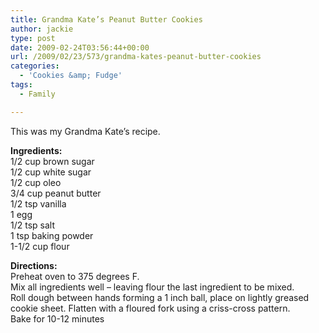 ```yaml
---
title: Grandma Kate’s Peanut Butter Cookies
author: jackie
type: post
date: 2009-02-24T03:56:44+00:00
url: /2009/02/23/573/grandma-kates-peanut-butter-cookies
categories:
  - 'Cookies &amp; Fudge'
tags:
  - Family

---
```

This was my Grandma Kate&#8217;s recipe. 

**Ingredients:**  
1/2 cup brown sugar  
1/2 cup white sugar  
1/2 cup oleo  
3/4 cup peanut butter  
1/2 tsp vanilla  
1 egg  
1/2 tsp salt  
1 tsp baking powder  
1-1/2 cup flour

**Directions:**  
Preheat oven to 375 degrees F.  
Mix all ingredients well – leaving flour the last ingredient to be mixed.  
Roll dough between hands forming a 1 inch ball, place on lightly greased cookie sheet. Flatten with a floured fork using a criss-cross pattern.  
Bake for 10-12 minutes